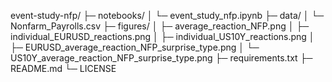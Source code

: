event-study-nfp/
├─ notebooks/
│   └─ event_study_nfp.ipynb
├─ data/
│   └─ Nonfarm_Payrolls.csv
├─ figures/
│   ├─ average_reaction_NFP.png
│   ├─ individual_EURUSD_reactions.png
│   ├─ individual_US10Y_reactions.png
│   ├─ EURUSD_average_reaction_NFP_surprise_type.png
│   └─ US10Y_average_reaction_NFP_surprise_type.png
├─ requirements.txt
├─ README.md
└─ LICENSE

